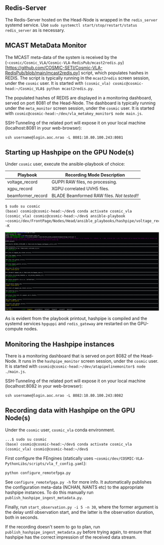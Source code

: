 ## Redis-Server

The Redis-Server hosted on the Head-Node is wrapped in the `redis_server` systemd service. Use `sudo systemctl start/stop/restart/status redis_server` as is necessary.

## MCAST MetaData Monitor

The MCAST meta-data of the system is received by the (`~cosmic/Cosmic_VLA/Cosmic-VLA-RedisPub/mcast2redis.py`)[https://github.com/COSMIC-SETI/Cosmic-VLA-RedisPub/blob/main/mcast2redis.py] script, which populates hashes in REDIS. The script is typically running in the `mcast2redis` screen session, under the `cosmic` user. It is started with `(cosmic_vla) cosmic@cosmic-head:~/Cosmic_VLA$ python mcast2redis.py`.

The populated hashes of REDIS are displayed in a monitoring dashboard, served on port 8081 of the Head-Node. The dashboard is typically running under the `meta_monitor` screen session, under the `cosmic` user. It is started with `cosmic@cosmic-head:~/dev/vla_metakey_monitor$ node main.js`.

SSH-Tunneling of the related port will expose it on your local machine (localhost:8081 in your web-browser):
```
ssh username@login.aoc.nrao -L 8081:10.80.100.243:8081
```

## Starting up Hashpipe on the GPU Node(s)

Under `cosmic` user, execute the ansible-playbook of choice:

Playbook | Recording Mode Description
-|-
voltage_record | GUPPI RAW files, no processing.
xgpu_record | XGPU correlated UVH5 files.
beamformer_record | BLADE Beamformed RAW files. *Not tested!!*

```
$ sudo su cosmic
(base) cosmic@cosmic-head:~/dev$ conda activate cosmic_vla
(cosmic_vla) cosmic@cosmic-head:~/dev$ ansible-playbook ~cosmic/dev/FrontPage/Nodes/Head/ansible_playbooks/hashpipe/voltage_record.yml -K
```

![cosmic_head Starting Hashpipe](./images/cosmic_head_start_hashpipe.png)

As is evident from the playbook printout, hashpipe is compiled and the systemd services `hpguppi` and `redis_gateway` are restarted on the GPU-compute nodes.

## Monitoring the Hashpipe instances

There is a monitoring dashboard that is served on port 8082 of the Head-Node. It runs in the `hashpipe_monitor` screen session, under the `cosmic` user. It is started with `cosmic@cosmic-head:~/dev/atapipelinemonitor$ node ./main.js`.

SSH-Tunneling of the related port will expose it on your local machine (localhost:8082 in your web-browser):
```
ssh username@login.aoc.nrao -L 8082:10.80.100.243:8082
```

## Recording data with Hashpipe on the GPU Node(s)

Under the `cosmic` user, `cosmic_vla` conda environment.
```
...$ sudo su cosmic
(base) cosmic@cosmic-head:~/dev$ conda activate cosmic_vla
(cosmic_vla) cosmic@cosmic-head:~/dev$
```

First configure the FEngines (statically uses `~cosmic/dev/COSMIC-VLA-PythonLibs/scripts/vla_f_config.yaml`):
```
python configure_remotefpga.py
```

See `configure_remotefpga.py -h` for more info. It automatically publishes the configuration meta-data (NCHAN, NANTS etc) to the appropriate hashpipe instances. To do this manually run `publish_hashpipe_ingest_metadata.py`.

Finally, run `start_observation.py -i 5 -n 30`, where the former argument is the delay until observation start, and the latter is the observation duration, both in seconds.

If the recording doesn't seem to go to plan, run `publish_hashpipe_ingest_metadata.py` before trying again, to ensure that hashpipe has the correct impression of the received data stream.
